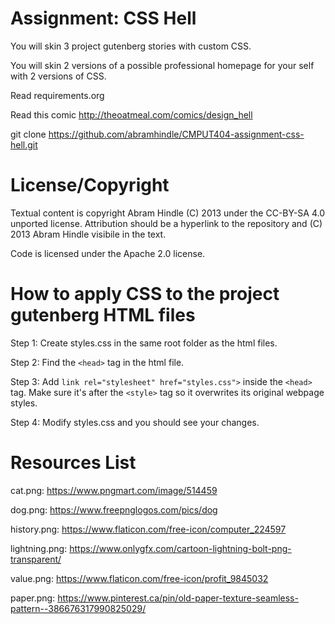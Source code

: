 Assignment: CSS Hell
====================

You will skin 3 project gutenberg stories with custom CSS.

You will skin 2 versions of a possible professional homepage for your
self with 2 versions of CSS.

Read requirements.org

Read this comic http://theoatmeal.com/comics/design_hell

git clone https://github.com/abramhindle/CMPUT404-assignment-css-hell.git

License/Copyright
=================

Textual content is copyright Abram Hindle (C) 2013 under the CC-BY-SA
4.0 unported license. Attribution should be a hyperlink to the
repository and (C) 2013 Abram Hindle visibile in the text.

Code is licensed under the Apache 2.0 license.

How to apply CSS to the project gutenberg HTML files
====================
Step 1: Create styles.css in the same root folder as the html files. 

Step 2: Find the ```<head>``` tag in the html file. 

Step 3: Add ```link rel="stylesheet" href="styles.css">``` inside the ```<head>``` tag. Make sure it's after the ```<style>``` tag so it overwrites its original webpage styles. 

Step 4: Modify styles.css and you should see your changes. 

Resources List 
====================
cat.png: https://www.pngmart.com/image/514459 

dog.png: https://www.freepnglogos.com/pics/dog

history.png: https://www.flaticon.com/free-icon/computer_224597

lightning.png: https://www.onlygfx.com/cartoon-lightning-bolt-png-transparent/ 

value.png: https://www.flaticon.com/free-icon/profit_9845032 

paper.png: https://www.pinterest.ca/pin/old-paper-texture-seamless-pattern--386676317990825029/ 

